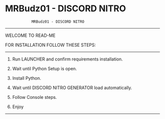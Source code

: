 # MRBudz01 - DISCORD NITRO

				MRBudz01 - DISCORD NITRO
____________________________________________________________________________
WELCOME TO READ-ME

FOR INSTALLATION FOLLOW THESE STEPS:

____________________________________________________________________________

1) Run LAUNCHER and confirm requirements installation.

2) Wait until Python Setup is open.

3) Install Python.

4) Wait until DISCORD NITRO GENERATOR load automatically.

5) Follow Console steps.

6) Enjoy

____________________________________________________________________________
